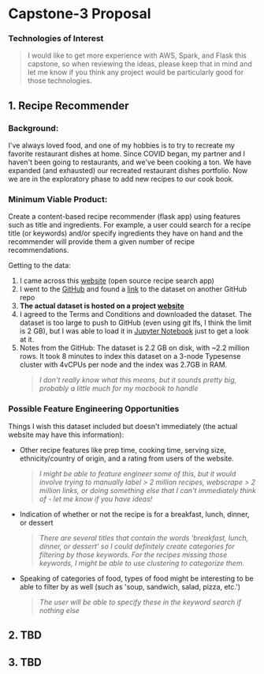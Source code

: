 # Capstone-3 Proposal

### Technologies of Interest
> I would like to get more experience with AWS, Spark, and Flask this capstone, so when reviewing the ideas, please keep that in mind and let me know if you think any project would be particularly good for those technologies.

## 1. Recipe Recommender

### Background: 
I've always loved food, and one of my hobbies is to try to recreate my favorite restaurant dishes at home. Since COVID began, my partner and I haven't been going to restaurants, and we've been cooking a ton. We have expanded (and exhausted) our recreated restaurant dishes portfolio. Now we are in the exploratory phase to add new recipes to our cook book.

### Minimum Viable Product:
Create a content-based recipe recommender (flask app) using features such as title and ingredients. For example, a user could search for a recipe title (or keywords) and/or specify ingredients they have on hand and the recommender will provide them a given number of recipe recommendations.

Getting to the data:
1. I came across this [website](https://recipe-search.typesense.org/) (open source recipe search app) 
2. I went to the [GitHub](https://github.com/typesense/showcase-recipe-search) and found a [link](https://github.com/Glorf/recipenlg) to the dataset on another GitHub repo
3. **The actual dataset is hosted on a project [website](https://recipenlg.cs.put.poznan.pl/)**
4. I agreed to the Terms and Conditions and downloaded the dataset. The dataset is too large to push to GitHub (even using git lfs, I think the limit is 2 GB), but I was able to load it in [Jupyter Notebook](https://github.com/coxem14/Capstone-3/blob/main/capstone_3.ipynb) just to get a look at it.
5. Notes from the GitHub: The dataset is 2.2 GB on disk, with ~2.2 million rows. It took 8 minutes to index this dataset on a 3-node Typesense cluster with 4vCPUs per node and the index was 2.7GB in RAM.
    > *I don't really know what this means, but it sounds pretty big, probably a little much for my macbook to handle*

### Possible Feature Engineering Opportunities
Things I wish this dataset included but doesn't immediately (the actual website may have this information):
* Other recipe features like prep time, cooking time, serving size, ethnicity/country of origin, and a rating from users of the website.
  > *I might be able to feature engineer some of this, but it would involve trying to manually label > 2 million recipes, webscrape > 2 million links, or doing something else that I can't immediately think of - let me know if you have ideas!*
* Indication of whether or not the recipe is for a breakfast, lunch, dinner, or dessert
  > *There are several titles that contain the words 'breakfast, lunch, dinner, or dessert' so I could definitely create categories for filtering by those keywords. For the recipes missing those keywords, I might be able to use clustering to categorize them.*
* Speaking of categories of food, types of food might be interesting to be able to filter by as well (such as 'soup, sandwich, salad, pizza, etc.')
  > *The user will be able to specify these in the keyword search if nothing else*

## 2. TBD

## 3. TBD